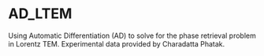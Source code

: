 # AD_LTEM
Using Automatic Differentiation (AD) to solve for the phase retrieval problem in Lorentz TEM.
Experimental data provided by Charadatta Phatak.
